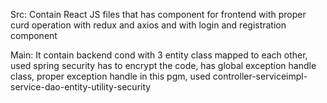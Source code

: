 Src:  Contain React JS files that has component for frontend with proper curd operation with redux and axios and with login and registration component

Main: It contain backend cond with 3 entity class mapped to each other, used spring security has to encrypt the code, has global exception handle class,
      proper exception handle in this pgm, used controller-serviceimpl-service-dao-entity-utility-security

